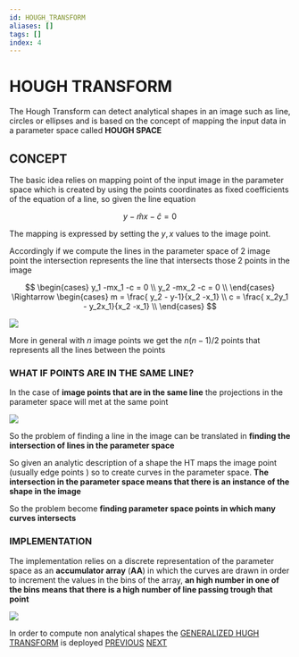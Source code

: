 ```yaml
---
id: HOUGH_TRANSFORM
aliases: []
tags: []
index: 4
---
```


# HOUGH TRANSFORM

The Hough Transform can detect analytical shapes in an image such as line, circles or ellipses and is based on the concept of mapping the input data in a parameter space called **HOUGH SPACE**

## CONCEPT

The basic idea relies on mapping point of the input image in the parameter space which is created by using the points coordinates as fixed coefficients of the equation of a line, so given the line equation

$$
y -\hat{m}x -\hat{c} = 0
$$

The mapping is expressed by setting the $y,x$ values to the image point.

Accordingly if we compute the lines in the parameter space of 2 image point the intersection represents the line that intersects those 2 points in the image

$$
\begin{cases}
y_1 -mx_1 -c = 0 \\
y_2 -mx_2 -c = 0 \\
\end{cases} \Rightarrow
\begin{cases}
m  = \frac{ y_2 - y-1}{x_2 -x_1} \\
c = \frac{ x_2y_1 - y_2x_1}{x_2 -x_1} \\
\end{cases}
$$

![](Pasted_image_20240427142752.png)

More in general with $n$ image points we get the $n(n-1)/2$  points that represents all the lines between the points

### WHAT IF POINTS ARE IN THE SAME LINE?

In the case of **image points that are in the same line** the projections in the parameter space  will met at the same point

![](Pasted_image_20240427155224.png)

So the problem of finding a line in the image can be translated in **finding the intersection of lines in the parameter space**

So given an analytic description of a shape the HT maps the image point (usually edge points ) so to create curves in the parameter space. **The intersection in the parameter space means that there is an instance of the shape in the image**

So the problem become **finding parameter space points in which many curves intersects**

### IMPLEMENTATION

The implementation relies on a discrete representation of the parameter space as an **accumulator array** (**AA**) in which the curves are drawn in order to increment the values in the bins of the array, **an high number in one of the bins means that there is a high number of line passing trough that point**

![](Pasted_image_20240427162503.png)

In order to compute non analytical shapes the [GENERALIZED HUGH TRANSFORM](GENERALIZED_HUGH_TRANSFORM.md) is deployed
[PREVIOUS](SHAPE_BASED_MATCHING.md) [NEXT](GENERALIZED_HUGH_TRANSFORM.md)
